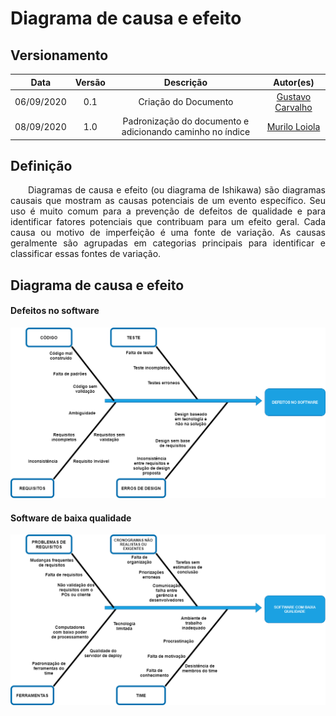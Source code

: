 # Diagrama de causa e efeito
## Versionamento
| Data | Versão | Descrição | Autor(es) |
|:----:|:------:|:---------:|:---------:|
| 06/09/2020 | 0.1 | Criação do Documento | [Gustavo Carvalho](https://github.com/gustavocarvalho1002) |
| 08/09/2020 | 1.0 | Padronização do documento e adicionando caminho no índice | [Murilo Loiola](https://github.com/murilo-dan) |

## Definição
<p align="justify">&emsp;&emsp;Diagramas de causa e efeito (ou diagrama de Ishikawa) são diagramas causais que mostram as causas potenciais de um evento específico. Seu uso é muito comum para a prevenção de defeitos de qualidade e para identificar fatores potenciais que contribuam para um efeito geral. Cada causa ou motivo de imperfeição é uma fonte de variação. As causas geralmente são agrupadas em categorias principais para identificar e classificar essas fontes de variação.</p>

## Diagrama de causa e efeito
#### **Defeitos no software**
[![diagrama_de_causa_efeito_1](./img/diagrama_de_causa_efeito_1.png)](./img/diagrama_de_causa_efeito_1.png)
#### **Software de baixa qualidade**
[![diagrama_de_causa_efeito_2](./img/diagrama_de_causa_efeito_2.png)](./img/diagrama_de_causa_efeito_2.png)
